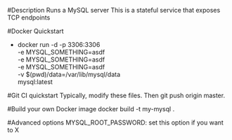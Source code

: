 #Description
Runs a MySQL server
This is a stateful service that exposes TCP endpoints

#Docker Quickstart
- docker run -d -p 3306:3306 \
    -e MYSQL_SOMETHING=asdf \
    -e MYSQL_SOMETHING=asdf \
    -e MYSQL_SOMETHING=asdf \
    -v $(pwd)/data=/var/lib/mysql/data \
    mysql:latest

#Git CI quickstart
Typically, modify these files.
Then git push origin master.

#Build your own Docker image
docker build -t my-mysql .

#Advanced options
MYSQL_ROOT_PASSWORD: set this option if you want to X
